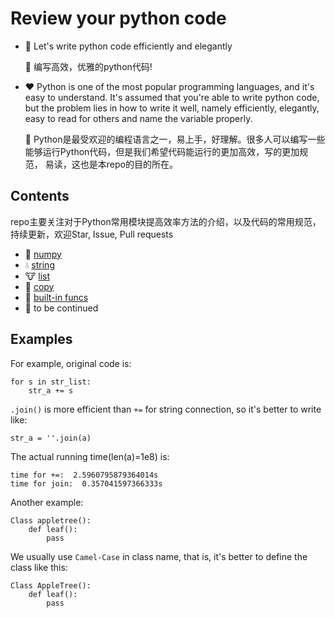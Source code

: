 # Review your python code
- :blue_heart: Let's write python code efficiently and elegantly

    :purple_heart: 编写高效，优雅的python代码!

- :heart: Python is one of the most popular programming languages, and it's easy to understand. It's assumed that you're able to 
write python code, but the problem lies in how to write it well, namely efficiently, elegantly, easy to read for others 
and name the variable properly.

    :green_heart: Python是最受欢迎的编程语言之一，易上手，好理解。很多人可以编写一些能够运行Python代码，但是我们希望代码能运行的更加高效，写的更加规范，
易读，这也是本repo的目的所在。
## Contents

repo主要关注对于Python常用模块提高效率方法的介绍，以及代码的常用规范，持续更新，欢迎Star, Issue, Pull requests
- :syringe: [numpy](https://github.com/rongliangzi/review_your_python_code/tree/master/numpy_dir/numpy_insight.md)
- :droplet: [string](https://github.com/rongliangzi/review_your_python_code/tree/master/string_dir/string_insight.md)
- :cow: [list](https://github.com/rongliangzi/review_your_python_code/tree/master/list_dir/list_insight.md)
- :beer: [copy](https://github.com/rongliangzi/review_your_python_code/tree/master/copy_dir/copy_insight.md)
- :tongue: [built-in funcs](https://github.com/rongliangzi/review_your_python_code/tree/master/built_in_func_dir/built_in_func_insight.md)
- :dog: to be continued

## Examples
For example, original code is:
```
for s in str_list:
    str_a += s
```
`.join()` is more efficient than `+=` for string connection, so it's better to write like:
```
str_a = ''.join(a)
```
The actual running time(len(a)=1e8) is:
```
time for +=:  2.5960795879364014s
time for join:  0.357041597366333s
```
Another example:
```
Class appletree():
    def leaf():
        pass
```
We usually use `Camel-Case` in class name, that is, it's better to define the class like this:
```
Class AppleTree():
    def leaf():
        pass
```